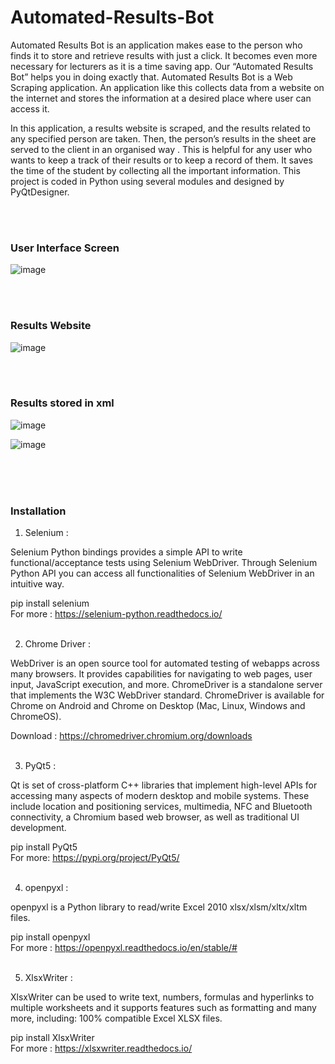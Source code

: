 # Automated-Results-Bot

<p>     Automated Results Bot is an application makes ease to the person who finds it to store and retrieve results with just a click. It becomes even more necessary for lecturers as it is a time saving app.  Our “Automated Results Bot” helps you in doing exactly that. Automated Results Bot is a Web Scraping application. An application like this collects data from a website on the internet and stores the information at a desired place where user can access it. </p>
<p>In this application, a results website is scraped, and the results related to any specified person are taken. Then, the person’s results in the sheet are served to the client in an organised way .  This is helpful for any user who wants to keep a track of their results or to keep a record of them. It saves the time of the student by collecting all the important information. This project is coded in Python using several modules and designed by PyQtDesigner.</p>
<br>
<br>
<h3>User Interface Screen</h3>
  
![image](https://user-images.githubusercontent.com/42228297/131528987-95a45a81-e8b2-49e6-a3fa-0a2c170846c7.png) 
  
<br>
<br>
  
<h3>Results Website</h3>
  
  ![image](https://user-images.githubusercontent.com/42228297/131529372-16234ebe-c038-4d72-8110-ed632c8eb63e.png)

<br>
<br>
  
<h3>Results stored in xml</h3>
  
  ![image](https://user-images.githubusercontent.com/42228297/131530106-89dee50b-9b45-4d2f-a83a-fb9fc1a98782.png)
  
![image](https://user-images.githubusercontent.com/42228297/131530128-9970ab78-7e8a-4819-900e-024a8dc4ac3d.png)


<br>
<br>
<br>
<h3>Installation</h3>

1. Selenium :
  <p>   Selenium Python bindings provides a simple API to write functional/acceptance tests using Selenium WebDriver. Through Selenium Python API you can access all functionalities of Selenium WebDriver in an intuitive way.</p>

pip install selenium <br>
For more : https://selenium-python.readthedocs.io/
<br><br>
  
2. Chrome Driver :
  <p>   WebDriver is an open source tool for automated testing of webapps across many browsers. It provides capabilities for navigating to web pages, user input, JavaScript execution, and more.  ChromeDriver is a standalone server that implements the W3C WebDriver standard. ChromeDriver is available for Chrome on Android and Chrome on Desktop (Mac, Linux, Windows and ChromeOS). </p>

  Download : https://chromedriver.chromium.org/downloads
  <br><br>
  
3. PyQt5 :
  <p>   Qt is set of cross-platform C++ libraries that implement high-level APIs for accessing many aspects of modern desktop and mobile systems. These include location and positioning services, multimedia, NFC and Bluetooth connectivity, a Chromium based web browser, as well as traditional UI development. </p>
  
  pip install PyQt5 <br>
  For more: https://pypi.org/project/PyQt5/
  <br><br>
  
4. openpyxl :
  <p> openpyxl is a Python library to read/write Excel 2010 xlsx/xlsm/xltx/xltm files. </p>
  
  pip install openpyxl <br>
  For more : https://openpyxl.readthedocs.io/en/stable/#
  <br><br>
  
5. XlsxWriter : 
  <p> XlsxWriter can be used to write text, numbers, formulas and hyperlinks to multiple worksheets and it supports features such as formatting and many more, including: 100% compatible Excel XLSX files. </p>
  
  pip install XlsxWriter <br>
  For more : https://xlsxwriter.readthedocs.io/
  <br><br>
